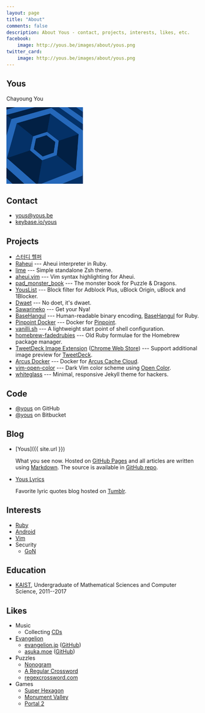 ```yaml
---
layout: page
title: "About"
comments: false
description: About Yous - contact, projects, interests, likes, etc.
facebook:
    image: http://yous.be/images/about/yous.png
twitter_card:
    image: http://yous.be/images/about/yous.png
---
```


## <a id="yous"></a>Yous

Chayoung You

<img src="/images/about/yous.png" alt="Yous" width="200px" height="200px" />

## <a id="contact"></a>Contact

- <yous@yous.be>
- [keybase.io/yous](https://keybase.io/yous)

## <a id="projects"></a>Projects

- [스터디 헬퍼](https://play.google.com/store/apps/details?id=kr.co.tamseng.StudyHelper)
- [Raheui](https://github.com/yous/raheui) --- Aheui interpreter in Ruby.
- [lime](https://github.com/yous/lime) --- Simple standalone Zsh theme.
- [aheui.vim](https://github.com/yous/aheui.vim) --- Vim syntax highlighting for Aheui.
- [pad_monster_book](https://github.com/yous/pad_monster_book) --- The monster book for Puzzle & Dragons.
- [YousList](https://github.com/yous/YousList) --- Block filter for Adblock Plus, uBlock Origin, uBlock and 1Blocker.
- [Dwaet](https://github.com/yous/dwaet) --- No doet, it's dwaet.
- [Sawarineko](https://github.com/yous/sawarineko) --- Get your Nya!
- [BaseHangul](https://github.com/yous/basehangul) --- Human-readable binary encoding, [BaseHangul](https://basehangul.github.io) for Ruby.
- [Pinpoint Docker](https://github.com/yous/pinpoint-docker) --- Docker for [Pinpoint](https://github.com/naver/pinpoint).
- [vanilli.sh](https://github.com/yous/vanilli.sh) --- A lightweight start point of shell configuration.
- [homebrew-fadedrubies](https://github.com/yous/homebrew-fadedrubies) --- Old Ruby formulae for the Homebrew package manager.
- [TweetDeck Image Extension](https://github.com/yous/tweetdeck_image_extension) ([Chrome Web Store](https://chrome.google.com/webstore/detail/tweetdeck-image-extension/pnbmleebcgilngfaiijcijbogkeiglml)) --- Support additional image preview for [TweetDeck](https://tweetdeck.twitter.com).
- [Arcus Docker](https://github.com/yous/arcus-docker) --- Docker for [Arcus Cache Cloud](https://github.com/naver/arcus).
- [vim-open-color](https://github.com/yous/vim-open-color) --- Dark Vim color scheme using [Open Color](https://yeun.github.io/open-color/).
- [whiteglass](https://github.com/yous/whiteglass) --- Minimal, responsive Jekyll theme for hackers.

## <a id="code"></a>Code

- [@yous](https://github.com/yous) on GitHub
- [@yous](https://bitbucket.org/yous) on Bitbucket

## <a id="blog"></a>Blog

- [Yous]({{ site.url }})

    What you see now. Hosted on [GitHub Pages](https://pages.github.com) and all
    articles are written using
    [Markdown](http://daringfireball.net/projects/markdown/). The source is
    available in [GitHub repo](https://github.com/yous/yous.github.io).

- [Yous Lyrics](http://lyrics.yous.be)

    Favorite lyric quotes blog hosted on [Tumblr](https://www.tumblr.com).

## <a id="interests"></a>Interests

- [Ruby](https://www.ruby-lang.org)
- [Android](http://www.android.com)
- [Vim](http://www.vim.org)
- Security
    - [GoN](http://gon.kaist.ac.kr)

## <a id="education"></a>Education

- [KAIST](http://www.kaist.ac.kr), Undergraduate of Mathematical Sciences and Computer Science, 2011--2017

## <a id="likes"></a>Likes

- Music
    - Collecting [CDs](/about/cds/)
- [Evangelion](http://www.evangelion.co.jp)
    - [evangelion.jp](http://evangelion.jp) ([GitHub](https://github.com/yous/evangelion.jp))
    - [asuka.moe](http://asuka.moe) ([GitHub](https://github.com/yous/asuka.moe))
- Puzzles
    - [Nonogram](http://en.wikipedia.org/wiki/Nonogram)
    - [A Regular Crossword](http://web.mit.edu/puzzle/www/2013/coinheist.com/rubik/a_regular_crossword/index.html)
    - [regexcrossword.com](http://regexcrossword.com)
- Games
    - [Super Hexagon](http://superhexagon.com)
    - [Monument Valley](http://www.monumentvalleygame.com)
    - [Portal 2](http://www.thinkwithportals.com)
